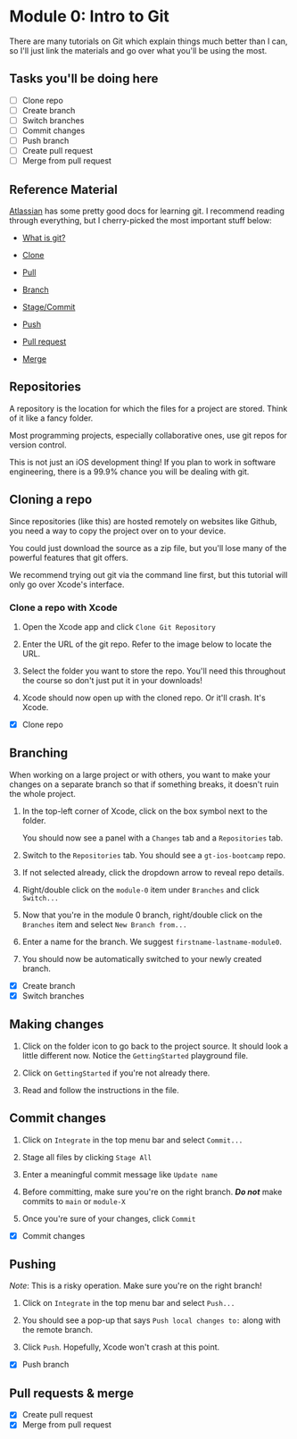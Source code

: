 # Module 0: Intro to Git

There are many tutorials on Git which explain things much better than I can,
so I'll just link the materials and go over what you'll be using the most.

## Tasks you'll be doing here

- [ ] Clone repo
- [ ] Create branch
- [ ] Switch branches
- [ ] Commit changes
- [ ] Push branch
- [ ] Create pull request
- [ ] Merge from pull request

## Reference Material

[Atlassian](https://www.atlassian.com/git)
has some pretty good docs for learning git. I recommend reading
through everything, but I cherry-picked the most important stuff below:

- [What is git?](https://www.atlassian.com/git/tutorials/what-is-git)

- [Clone](https://www.atlassian.com/git/tutorials/setting-up-a-repository/git-clone)

- [Pull](https://www.atlassian.com/git/tutorials/syncing/git-pull)

- [Branch](https://www.atlassian.com/git/tutorials/using-branches/git-checkout)

- [Stage/Commit](https://www.atlassian.com/git/tutorials/saving-changes/git-commit)

- [Push](https://www.atlassian.com/git/tutorials/syncing/git-push)

- [Pull request](https://docs.github.com/en/pull-requests/collaborating-with-pull-requests/proposing-changes-to-your-work-with-pull-requests/creating-a-pull-request)

- [Merge](https://www.atlassian.com/git/tutorials/using-branches/git-merge)

## Repositories

A repository is the location for which the files for a project are stored.
Think of it like a fancy folder.

Most programming projects, especially collaborative ones, use git repos
for version control.

This is not just an iOS development thing! If you plan to work in software
engineering, there is a 99.9% chance you will be dealing with git.

## Cloning a repo

Since repositories (like this) are hosted remotely on websites like Github,
you need a way to copy the project over on to your device.

You could just download the source as a zip file, but you'll lose many of
the powerful features that git offers.

We recommend trying out git via the command line first, but this tutorial
will only go over Xcode's interface.

### Clone a repo with Xcode

1. Open the Xcode app and click `Clone Git Repository`

2. Enter the URL of the git repo. Refer to the image below to locate the URL.

3. Select the folder you want to store the repo. You'll need this throughout
   the course so don't just put it in your downloads!

4. Xcode should now open up with the cloned repo. Or it'll crash. It's Xcode.

- [x] Clone repo

## Branching

When working on a large project or with others, you want to make your
changes on a separate branch so that if something breaks, it doesn't
ruin the whole project.

1. In the top-left corner of Xcode, click on the box symbol next to the folder.

   You should now see a panel with a `Changes` tab and a `Repositories` tab.

2. Switch to the `Repositories` tab. You should see a `gt-ios-bootcamp` repo.

3. If not selected already, click the dropdown arrow to reveal repo details.

4. Right/double click on the `module-0` item under `Branches` and click
   `Switch...`

5. Now that you're in the module 0 branch, right/double click on the
   `Branches` item and select `New Branch from...`
   
6. Enter a name for the branch. We suggest `firstname-lastname-module0`.

7. You should now be automatically switched to your newly created branch.

- [x] Create branch
- [x] Switch branches

## Making changes

1. Click on the folder icon to go back to the project source. It should look a
   little different now. Notice the `GettingStarted` playground file.

2. Click on `GettingStarted` if you're not already there.

3. Read and follow the instructions in the file.

## Commit changes

1. Click on `Integrate` in the top menu bar and select `Commit...`

2. Stage all files by clicking `Stage All`

3. Enter a meaningful commit message like `Update name`

4. Before committing, make sure you're on the right branch.
   ***Do not*** make commits to `main` or `module-X`

5. Once you're sure of your changes, click `Commit`

- [x] Commit changes

## Pushing

_Note_: This is a risky operation. Make sure you're on the right branch!

1. Click on `Integrate` in the top menu bar and select `Push...`

2. You should see a pop-up that says `Push local changes to:`
   along with the remote branch.

3. Click `Push`. Hopefully, Xcode won't crash at this point.

- [x] Push branch

## Pull requests & merge

- [x] Create pull request
- [x] Merge from pull request
